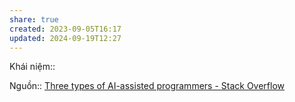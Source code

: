```yaml
---
share: true
created: 2023-09-05T16:17
updated: 2024-09-19T12:27
---
```

Khái niệm:: 

Nguồn:: [Three types of AI-assisted programmers - Stack Overflow](https://stackoverflow.blog/2023/12/11/three-types-of-ai-assisted-programmers/)